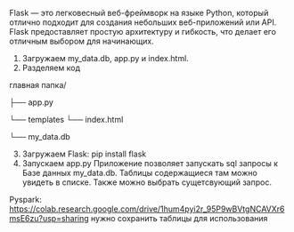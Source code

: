 Flask — это легковесный веб-фреймворк на языке Python, который отлично подходит для создания небольших веб-приложений или API. Flask предоставляет простую архитектуру и гибкость, что делает его отличным выбором для начинающих.

1. Загружаем my_data.db, app.py и index.html.
2. Разделяем код
   
главная папка/

├── app.py

└── templates
    └── index.html
    
└── my_data.db

3. Загружаем Flask: pip install flask
4. Запускаем app.py
Приложение позволяет запускать sql запросы к Базе данных my_data.db. Таблицы содержащиеся там можно увидеть в списке. Также можно выбрать сущетсвующий запрос.

Pyspark: https://colab.research.google.com/drive/1hum4pyi2r_95P9wBVtgNCAVXr6msE6zu?usp=sharing
нужно сохранить таблицы для использования

